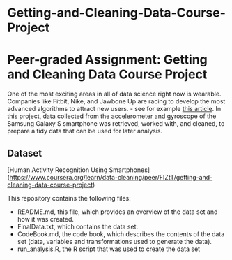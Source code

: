 # Getting-and-Cleaning-Data-Course-Project

# Peer-graded Assignment: Getting and Cleaning Data Course Project

One of the most exciting areas in all of data science right now is wearable. Companies like Fitbit, Nike, and Jawbone Up are racing to develop the most advanced algorithms to attract new users. - see for example [this article](http://www.insideactivitytracking.com/data-science-activity-tracking-and-the-battle-for-the-worlds-top-sports-brand/).
In this project, data collected from the accelerometer and gyroscope of the Samsung Galaxy S smartphone was retrieved, worked with, and cleaned, to prepare a tidy data that can be used for later analysis.

## Dataset

[Human Activity Recognition Using Smartphones] (https://www.coursera.org/learn/data-cleaning/peer/FIZtT/getting-and-cleaning-data-course-project)

This repository contains the following files:
* README.md, this file, which provides an overview of the data set and how it was created.
* FinalData.txt, which contains the data set.
* CodeBook.md, the code book, which describes the contents of the data set (data, variables and transformations used to generate the data).
* run_analysis.R, the R script that was used to create the data set

